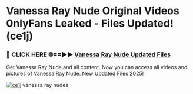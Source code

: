 # Vanessa Ray Nude Original Videos 0nlyFans Leaked - Files Updated! (ce1j)

<h3>🔴 CLICK HERE 🌐==►► <a href="https://tinyurl.com/4mcuefdz" rel="nofollow">Vanessa Ray Nude Updated Files</a></h3>

Get Vanessa Ray Nude and all content. Now you can access all videos and pictures of Vanessa Ray Nude. New Updated Files 2025!

[![ce1j](https://i.imgur.com/StAQSOY.gif)](https://tinyurl.com/4mcuefdz)
vanessa ray nudes